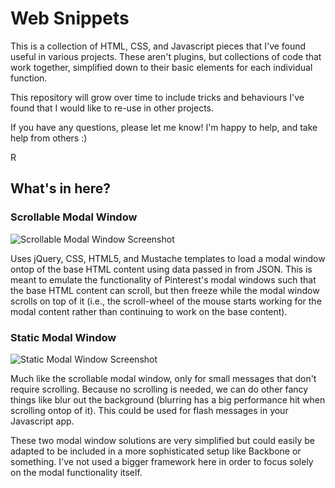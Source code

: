 # Web Snippets

This is a collection of HTML, CSS, and Javascript pieces that I've found useful in 
various projects. These aren't plugins, but collections of code that work together,
simplified down to their basic elements for each individual function.

This repository will grow over time to include tricks and behaviours I've found
that I would like to re-use in other projects.

If you have any questions, please let me know! I'm happy to help, and take 
help from others :)

R

## What's in here?

### Scrollable Modal Window

![Scrollable Modal Window Screenshot](http://robmclarty.com/screenshots/modal-scrollable.png)

Uses jQuery, CSS, HTML5, and Mustache templates to load a modal window ontop of the base
HTML content using data passed in from JSON. This is meant to emulate the functionality
of Pinterest's modal windows such that the base HTML content can scroll, but then freeze
while the modal window scrolls on top of it (i.e., the scroll-wheel of the mouse starts
working for the modal content rather than continuing to work on the base content).

### Static Modal Window

![Static Modal Window Screenshot](http://robmclarty.com/screenshots/modal-scrollable.png)

Much like the scrollable modal window, only for small messages that don't require
scrolling. Because no scrolling is needed, we can do other fancy things like blur out
the background (blurring has a big performance hit when scrolling ontop of it). This
could be used for flash messages in your Javascript app. 

These two modal window
solutions are very simplified but could easily be adapted to be included in a more
sophisticated setup like Backbone or something. I've not used a bigger framework
here in order to focus solely on the modal functionality itself.